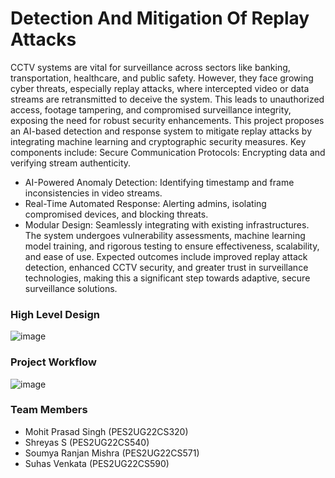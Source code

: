 # Detection And Mitigation Of Replay Attacks
CCTV systems are vital for surveillance across sectors like banking, transportation, healthcare, and public safety. However, they face growing cyber threats, especially replay attacks, where intercepted video or data streams are retransmitted to deceive the system. This leads to unauthorized access, footage tampering, and compromised surveillance integrity, exposing the need for robust security enhancements. This project proposes an AI-based detection and response system to mitigate replay attacks by integrating machine learning and cryptographic security measures. Key components include: 
Secure Communication Protocols: Encrypting data and verifying stream authenticity. 
- AI-Powered Anomaly Detection: Identifying timestamp and frame inconsistencies in video streams. 
- Real-Time Automated Response: Alerting admins, isolating compromised devices, and blocking threats.
- Modular Design: Seamlessly integrating with existing infrastructures. The system undergoes vulnerability assessments, machine learning model training, and rigorous testing to ensure effectiveness, scalability, and ease of use. Expected outcomes include improved replay attack detection, enhanced CCTV security, and greater trust in surveillance technologies, making this a significant step towards adaptive, secure surveillance solutions.

### High Level Design
![image](https://github.com/user-attachments/assets/e5879d69-a0e1-467d-b2f2-ecf7c79e3f6c)


### Project Workflow
![image](https://github.com/user-attachments/assets/a3faf2f2-49f0-4e64-b0f6-70d5ea7a5808)



### Team Members
- Mohit Prasad Singh (PES2UG22CS320)
- Shreyas S (PES2UG22CS540)
- Soumya Ranjan Mishra (PES2UG22CS571)
- Suhas Venkata (PES2UG22CS590)

